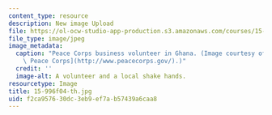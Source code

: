 ```yaml
---
content_type: resource
description: New image Upload
file: https://ol-ocw-studio-app-production.s3.amazonaws.com/courses/15-996-cross-cultural-leadership-fall-2004/f2ca957630dc3eb9ef7ab57439a6caa8_15-996f04-th.jpg
file_type: image/jpeg
image_metadata:
  caption: "Peace Corps business volunteer in Ghana. (Image courtesy of the\_[U.S.\
    \ Peace Corps](http://www.peacecorps.gov/).)"
  credit: ''
  image-alt: A volunteer and a local shake hands.
resourcetype: Image
title: 15-996f04-th.jpg
uid: f2ca9576-30dc-3eb9-ef7a-b57439a6caa8
---
```

